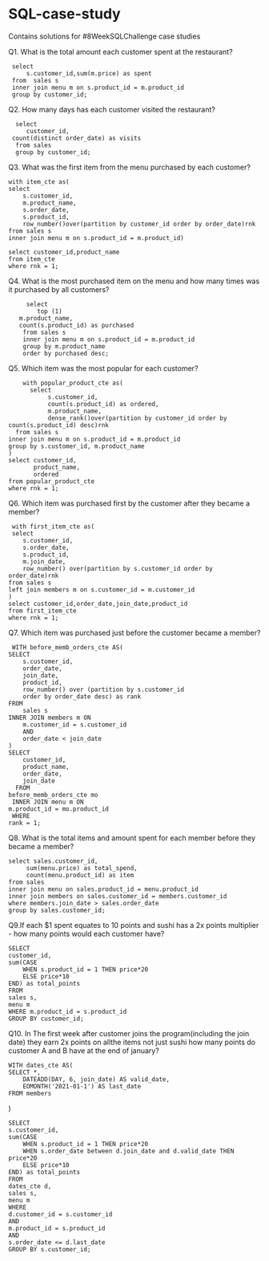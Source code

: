 # SQL-case-study
Contains solutions for #8WeekSQLChallenge case studies 

Q1. What is the total amount each customer spent at the restaurant?
  
     select 
         s.customer_id,sum(m.price) as spent
     from  sales s
     inner join menu m on s.product_id = m.product_id
     group by customer_id;

Q2. How many days has each customer visited the restaurant?
    
      select 
         customer_id,
	 count(distinct order_date) as visits
      from sales 
      group by customer_id;

Q3. What was the first item from the menu purchased by each customer?
 
    with item_cte as(
	select 
	    s.customer_id,
		m.product_name,
		s.order_date,
		s.product_id,
		row_number()over(partition by customer_id order by order_date)rnk
    from sales s
	inner join menu m on s.product_id = m.product_id)

	select customer_id,product_name
	from item_cte
	where rnk = 1;
    
Q4. What is the most purchased item on the menu and how many times was it purchased by all customers?
   
         select 
            top (1)
	   m.product_name,
	   count(s.product_id) as purchased
        from sales s
        inner join menu m on s.product_id = m.product_id
        group by m.product_name
        order by purchased desc;

Q5. Which item was the most popular for each customer?
    
        with popular_product_cte as(
	      select  
	           s.customer_id,
	           count(s.product_id) as ordered,
	           m.product_name,
	           dense_rank()over(partition by customer_id order by count(s.product_id) desc)rnk
      from sales s
	inner join menu m on s.product_id = m.product_id
	group by s.customer_id, m.product_name
	)
	select customer_id,
	       product_name,
		   ordered
	from popular_product_cte
	where rnk = 1;

Q6. Which item was purchased first by the customer after they became a member?
    
     with first_item_cte as(
	 select 
	    s.customer_id,
		s.order_date,
		s.product_id,
		m.join_date,
		row_number() over(partition by s.customer_id order by order_date)rnk
	from sales s
	left join members m on s.customer_id = m.customer_id 
	)
    select customer_id,order_date,join_date,product_id
    from first_item_cte
    where rnk = 1;

Q7. Which item was purchased just before the customer became a member?
   
     WITH before_memb_orders_cte AS(
	SELECT
		s.customer_id,
		order_date,
		join_date,
		product_id,
		row_number() over (partition by s.customer_id
		order by order_date desc) as rank
	FROM
		sales s
	INNER JOIN members m ON
		m.customer_id = s.customer_id
		AND
		order_date < join_date
	)
	SELECT 
	    customer_id,
	    product_name,
	    order_date, 
	    join_date
      FROM 
	before_memb_orders_cte mo
     INNER JOIN menu m ON
	m.product_id = mo.product_id
     WHERE
	rank = 1;


Q8. What is the total items and amount spent for each member before they became a member?

    select sales.customer_id,
		 sum(menu.price) as total_spend,
		 count(menu.product_id) as item
    from sales
    inner join menu on sales.product_id = menu.product_id
    inner join members on sales.customer_id = members.customer_id
    where members.join_date > sales.order_date
    group by sales.customer_id;

Q9.If each $1 spent equates to 10 points and sushi has a 2x points multiplier - how many points would each customer have?

    SELECT
	customer_id,
	sum(CASE
		WHEN s.product_id = 1 THEN price*20
		ELSE price*10 
	END) as total_points
    FROM
	sales s,
	menu m
    WHERE m.product_id = s.product_id
    GROUP BY customer_id;
   
Q10. In The first week after customer joins the program(including the join date) they earn 2x points on allthe items not just sushi how many points 
do customer A and B have at the end of january?

    WITH dates_cte AS(
	SELECT *, 
		DATEADD(DAY, 6, join_date) AS valid_date, 
		EOMONTH('2021-01-1') AS last_date
	FROM members
)

    SELECT
	s.customer_id,
	sum(CASE
		WHEN s.product_id = 1 THEN price*20
		WHEN s.order_date between d.join_date and d.valid_date THEN price*20
		ELSE price*10 
	END) as total_points
    FROM
	dates_cte d,
	sales s,
	menu m
    WHERE
	d.customer_id = s.customer_id
	AND
	m.product_id = s.product_id
	AND
	s.order_date <= d.last_date
    GROUP BY s.customer_id;




  



